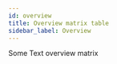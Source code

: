 ```yaml
---
id: overview
title: Overview matrix table
sidebar_label: Overview
---
```




Some Text overview matrix

